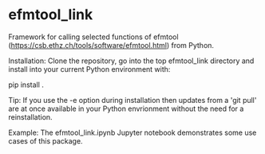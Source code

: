 # efmtool_link
Framework for calling selected functions of efmtool (https://csb.ethz.ch/tools/software/efmtool.html) from Python.

Installation:
Clone the repository, go into the top efmtool_link directory and install into your current Python environment with:

pip install .

Tip: If you use the -e option during installation then updates from a 'git pull' are at once available in your Python envrionment without the need for a reinstallation.

Example:
The efmtool_link.ipynb Jupyter notebook demonstrates some use cases of this package.

